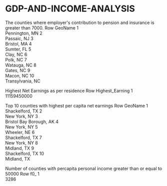 # GDP-AND-INCOME-ANALYSIS
The counties where employer's contribution to pension and insurance is greater than 7000.
Row	GeoName	
1	
Pennington, MN
2	
Passaic, NJ
3	
Bristol, MA
4	
Sumter, FL
5	
Clay, NC
6	
Polk, NC
7	
Watauga, NC
8	
Gates, NC
9	
Macon, NC
10	
Transylvania, NC


Highest Net Earnings as per residence
Row	Highest_Earning	
1	
11159450000

Top 10 counties with highest per capita net earnings
Row	GeoName	
1	
Shackelford, TX
2	
New York, NY
3	
Bristol Bay Borough, AK
4	
New York, NY
5	
Wheeler, NE
6	
Shackelford, TX
7	
New York, NY
8	
Midland, TX
9	
Shackelford, TX
10	
Midland, TX

Number of counties with percapita personal income greater than or equal to 50000
Row	f0_	
1	
3286





